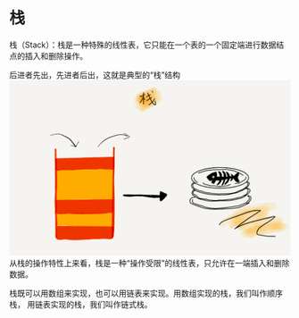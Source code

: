 # 栈
栈（Stack）：栈是一种特殊的线性表，它只能在一个表的一个固定端进行数据结点的插入和删除操作。

后进者先出，先进者后出，这就是典型的“栈”结构
![](../../../../../../../README-IMG/栈/栈结构.png)
从栈的操作特性上来看，栈是一种“操作受限”的线性表，只允许在一端插入和删除数据。

栈既可以用数组来实现，也可以用链表来实现。用数组实现的栈，我们叫作顺序栈，
用链表实现的栈，我们叫作链式栈。